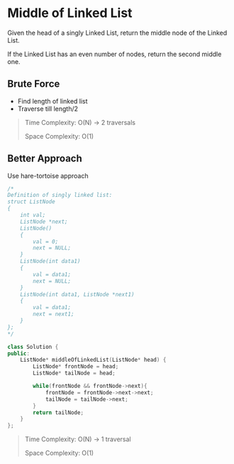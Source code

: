 # Middle of Linked List

Given the head of a singly Linked List, return the middle node of the Linked List.

If the Linked List has an even number of nodes, return the second middle one.


## Brute Force

- Find length of linked list
- Traverse till length/2

> Time Complexity: O(N) -> 2 traversals
> 
> Space Complexity: O(1)


## Better Approach
Use hare-tortoise approach
```cpp
/*
Definition of singly linked list:
struct ListNode
{
    int val;
    ListNode *next;
    ListNode()
    {
        val = 0;
        next = NULL;
    }
    ListNode(int data1)
    {
        val = data1;
        next = NULL;
    }
    ListNode(int data1, ListNode *next1)
    {
        val = data1;
        next = next1;
    }
};
*/

class Solution {
public:
    ListNode* middleOfLinkedList(ListNode* head) {
        ListNode* frontNode = head;
        ListNode* tailNode = head;

        while(frontNode && frontNode->next){
            frontNode = frontNode->next->next;
            tailNode = tailNode->next;
        }
        return tailNode;
    }
};
```

> Time Complexity: O(N) -> 1 traversal
>
> Space Complexity: O(1)